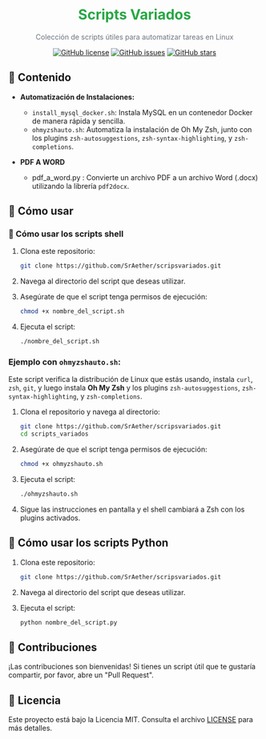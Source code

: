 <div align="center">

<h1 style="color: #28a745;">Scripts Variados</h1> 
<p style="color: #6c757d;">Colección de scripts útiles para automatizar tareas en Linux</p>

</div>

<div align="center">

[![GitHub license](https://img.shields.io/badge/license-MIT-blue.svg)](https://github.com/tu_usuario/scripts_variados/blob/main/LICENSE)
[![GitHub issues](https://img.shields.io/github/issues/tu_usuario/scripts_variados)](https://github.com/tu_usuario/scripts_variados/issues)
[![GitHub stars](https://img.shields.io/github/stars/tu_usuario/scripts_variados)](https://github.com/tu_usuario/scripts_variados/stargazers)

</div>


## 📜 Contenido

* **Automatización de Instalaciones:**
    * `install_mysql_docker.sh`: Instala MySQL en un contenedor Docker de manera rápida y sencilla.
    * `ohmyzshauto.sh`: Automatiza la instalación de Oh My Zsh, junto con los plugins `zsh-autosuggestions`, `zsh-syntax-highlighting`, y `zsh-completions`.

* **PDF A WORD**
    * pdf_a_word.py : Convierte un archivo PDF a un archivo Word (.docx) utilizando la librería `pdf2docx`.

## 🚀 Cómo usar

### 🚀 Cómo usar los scripts shell

1. Clona este repositorio:
   ```bash
   git clone https://github.com/SrAether/scripsvariados.git
   ```

2. Navega al directorio del script que deseas utilizar.

3. Asegúrate de que el script tenga permisos de ejecución:
   ```bash
   chmod +x nombre_del_script.sh
   ```

4. Ejecuta el script:
   ```bash
   ./nombre_del_script.sh
   ```

### Ejemplo con `ohmyzshauto.sh`:

Este script verifica la distribución de Linux que estás usando, instala `curl`, `zsh`, `git`, y luego instala **Oh My Zsh** y los plugins `zsh-autosuggestions`, `zsh-syntax-highlighting`, y `zsh-completions`.

1. Clona el repositorio y navega al directorio:
   ```bash
   git clone https://github.com/SrAether/scripsvariados.git
   cd scripts_variados
   ```

2. Asegúrate de que el script tenga permisos de ejecución:
   ```bash
   chmod +x ohmyzshauto.sh
   ```

3. Ejecuta el script:
   ```bash
   ./ohmyzshauto.sh
   ```

4. Sigue las instrucciones en pantalla y el shell cambiará a Zsh con los plugins activados.

## 🚀 Cómo usar los scripts Python

1. Clona este repositorio:
    ```bash
    git clone https://github.com/SrAether/scripsvariados.git
    ```
2. Navega al directorio del script que deseas utilizar.

3. Ejecuta el script:
    ```bash
    python nombre_del_script.py
    ```

## 🤝 Contribuciones

¡Las contribuciones son bienvenidas! Si tienes un script útil que te gustaría compartir, por favor, abre un "Pull Request".

## 📝 Licencia

Este proyecto está bajo la Licencia MIT. Consulta el archivo [LICENSE](LICENSE) para más detalles.
